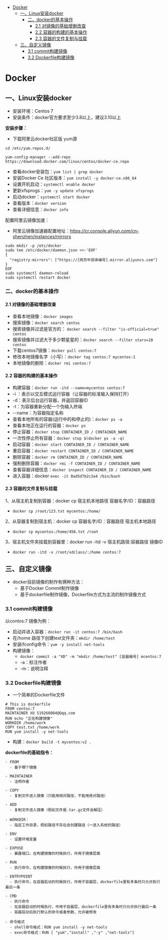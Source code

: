 - [Docker](#docker)
  - [一、Linux安装docker](#一linux安装docker)
    - [二、docker的基本操作](#二docker的基本操作)
      - [2.1 对镜像的基础增删改查](#21-对镜像的基础增删改查)
      - [2.2 容器的构建的基本操作](#22-容器的构建的基本操作)
      - [2.3 容器的文件复制与挂载](#23-容器的文件复制与挂载)
  - [三、自定义镜像](#三自定义镜像)
    - [3.1 commit构建镜像](#31-commit构建镜像)
    - [3.2 Dockerfile构建镜像](#32-dockerfile构建镜像)

# Docker

## 一、Linux安装docker

- 安装环境：Centos 7
- 安装条件：docker官方要求至少3.8以上，建议3.10以上

**安装步骤：**

- 下载阿里云docker社区版 yum源
```
cd /etc/yum.repos.d/

yum-config-manager --add-repo https://download.docker.com/linux/centos/docker-ce.repo
```
- 查看docker安装包：`yum list | grep docker`
- 安装Docker Ce 社区版本：`yum install -y docker-ce.x86_64`
- 设置开机启动：`systemctl enable docker`
- 更新xfsprogs：`yum -y update xfsprogs`
- 启动docker：`systemctl start docker`
- 查看版本：`docker version`
- 查看详细信息：`docker info`

配置阿里云镜像加速：

- 阿里云镜像加速器配置地址：https://cr.console.aliyun.com/cn-shenzhen/instances/mirrors
  
```
sudo mkdir -p /etc/docker
sudo tee /etc/docker/daemon.json <<-'EOF'
{
  "registry-mirrors": ["https://[网页中具体编号].mirror.aliyuncs.com"]
}
EOF
sudo systemctl daemon-reload
sudo systemctl restart docker
```


### 二、docker的基本操作

#### 2.1 对镜像的基础增删改查

- 查看本地镜像：`docker images`
- 搜索镜像：`docker search centos`
- 搜索镜像并过滤是官方的： `docker search --filter "is-official=true" centos`
- 搜索镜像并过滤大于多少颗星星的：`docker search --filter stars=10 centos`
- 下载centos7镜像：`docker pull centos:7`
- 修改本地镜像名字（小写）：`docker tag centos:7 mycentos:1`
- 本地镜像的删除：`docker rmi centos:7`

#### 2.2 容器的构建的基本操作

- 构建容器：`docker run -itd --name=mycentos centos:7`
- -i ：表示以交互模式运行容器（让容器的标准输入保持打开）
- -d：表示后台运行容器，并返回容器ID
- -t：为容器重新分配一个伪输入终端
- --name：为容器指定名称
- 查看本地所有的容器(运行中的和停止的)：`docker ps -a`
- 查看本地正在运行的容器：`docker ps`
- 停止容器：`docker stop CONTAINER_ID / CONTAINER_NAME`
- 一次性停止所有容器：`docker stop $(docker ps -a -q)`
- 启动容器：`docker start CONTAINER_ID / CONTAINER_NAME`
- 重启容器：`docker restart CONTAINER_ID / CONTAINER_NAME`
- 删除容器：`docker rm CONTAINER_ID / CONTAINER_NAME`
- 强制删除容器：`docker rmi -f CONTAINER_ID / CONTAINER_NAME`
- 查看容器详细信息：`docker inspect CONTAINER_ID / CONTAINER_NAME`
- 进入容器：docker `exec -it 0ad5d7b2c3a4 /bin/bash`

#### 2.3 容器的文件复制与挂载

1、从宿主机复制到容器：docker cp 宿主机本地路径 容器名字/ID：容器路径
- `docker cp /root/123.txt mycentos:/home/`

2、从容器复制到宿主机：docker cp 容器名字/ID：容器路径 宿主机本地路径
- `docker cp mycentos:/home/456.txt /root`

3、宿主机文件夹挂载到容器里：docker run -itd -v 宿主机路径:容器路径 镜像ID
- `docker run -itd -v /root/xdclass/:/home centos:7`


## 三、自定义镜像

- docker目前镜像的制作有俩种方法：
  - 基于Docker Commit制作镜像
  - 基于dockerfile制作镜像，Dockerfile方式为主流的制作镜像方式

### 3.1 commit构建镜像

以contos:7 镜像为例：

- 启动并进入容器：`docker run -it centos:7 /bin/bash`
- 在/home 路径下创建test文件夹：`mkdir /home/test`
- 安装ifconfig命令：`yum -y install net-tools`
- 构建镜像：
  - `docker commit -a "XD" -m "mkdir /home/test" [容器编号] mcentos:7`
  - -a：标注作者
  - -m：说明注释


### 3.2 Dockerfile构建镜像

- 一个简单的Dockerfile文件
```
# This is dockerfile
FROM centos:7
MAINTAINER XU 519260804@Qqq.com
RUN echo "正在构建镜像"
WORKDIR /home/work
COPY test.txt /home/work
RUN yum install -y net-tools            
```
- 构建：`docker build -t mycentos:v2 .`

**dockerfile的基础指令：**
```
- FROM
  - 基于哪个镜像

- MAINTAINER
  - 注明作者

- COPY
  - 复制文件进入镜像（只能用相对路径，不能用绝对路径）

- ADD
  - 复制文件进入镜像（假如文件是.tar.gz文件会解压）

- WORKDIR：
  - 指定工作目录，假如路径不存在会创建路径（一进入系统的路径）

- ENV
  - 设置环境变量

- EXPOSE
  - 暴露端口，在构建镜像的时候执行，作用于镜像层面

- RUN
  - 执行命令，在构建镜像的时候执行，作用于镜像层面

- ENTRYPOINT
  - 执行命令，在容器启动的时候执行，作用于容器层，dockerfile里有多条时只允许执行最后一条

- CMD
  - 执行命令
  - 在容器启动的时候执行，作用于容器层，dockerfile里有多条时只允许执行最后一条
  - 容器启动后执行默认的命令或者参数，允许被修改

- 命令格式
  - shell命令格式：RUN yum install -y net-tools
  - exec命令格式：RUN [ "yum","install" ,"-y" ,"net-tools"]
```